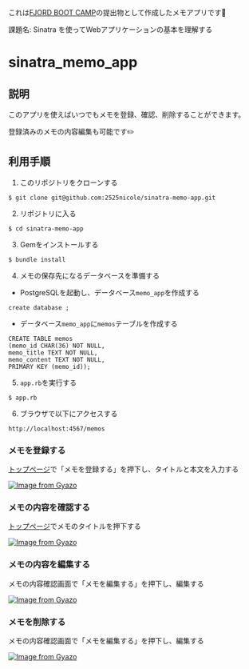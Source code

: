 これは[FJORD BOOT CAMP](https://bootcamp.fjord.jp/)の提出物として作成したメモアプリです📝

課題名: Sinatra を使ってWebアプリケーションの基本を理解する

# sinatra_memo_app

## 説明
このアプリを使えばいつでもメモを登録、確認、削除することができます。

登録済みのメモの内容編集も可能です✏️

## 利用手順

1. このリポジトリをクローンする

`$ git clone git@github.com:2525nicole/sinatra-memo-app.git`

2. リポジトリに入る

`$ cd sinatra-memo-app`

3. Gemをインストールする

`$ bundle install`

4. メモの保存先になるデータベースを準備する

- PostgreSQLを起動し、データベース`memo_app`を作成する

```
create database ;
```

- データベース`memo_app`に`memos`テーブルを作成する

```
CREATE TABLE memos
(memo_id CHAR(36) NOT NULL,
memo_title TEXT NOT NULL,
memo_content TEXT NOT NULL,
PRIMARY KEY (memo_id));
```

5. `app.rb`を実行する

`$ app.rb`

6. ブラウザで以下にアクセスする

`http://localhost:4567/memos`

### メモを登録する

[トップページ](http://localhost:4567/memos)で「メモを登録する」を押下し、タイトルと本文を入力する

[![Image from Gyazo](https://i.gyazo.com/550c1d3a83943f2e76ad43db71bb1e9a.gif)](https://gyazo.com/550c1d3a83943f2e76ad43db71bb1e9a)


### メモの内容を確認する

[トップページ](http://localhost:4567/memos)でメモのタイトルを押下する

[![Image from Gyazo](https://i.gyazo.com/2a7b91fa96773281dc8f4015bd720a03.gif)](https://gyazo.com/2a7b91fa96773281dc8f4015bd720a03)


### メモの内容を編集する

メモの内容確認画面で「メモを編集する」を押下し、編集する

[![Image from Gyazo](https://i.gyazo.com/d5c9aa99d12b00e7ec9d6eac2d6e7173.gif)](https://gyazo.com/d5c9aa99d12b00e7ec9d6eac2d6e7173)


### メモを削除する

メモの内容確認画面で「メモを編集する」を押下し、編集する

[![Image from Gyazo](https://i.gyazo.com/aabae616adcb7e1719dc123aed6f2d3f.gif)](https://gyazo.com/aabae616adcb7e1719dc123aed6f2d3f)
